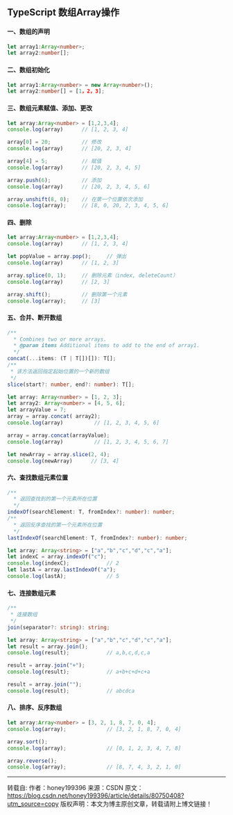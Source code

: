 ## TypeScript 数组Array操作

#### 一、数组的声明

```typescript
let array1:Array<number>;
let array2:number[];
```

#### 二、数组初始化

```typescript
let array1:Array<number> = new Array<number>();
let array2:number[] = [1，2，3];
```

#### 三、数组元素赋值、添加、更改

```typescript
let array:Array<number> = [1,2,3,4];
console.log(array)      // [1, 2, 3, 4]

array[0] = 20;          // 修改
console.log(array)      // [20, 2, 3, 4]

array[4] = 5;           // 赋值
console.log(array)      // [20, 2, 3, 4, 5]

array.push(6);          // 添加
console.log(array)      // [20, 2, 3, 4, 5, 6]

array.unshift(8, 0);    // 在第一个位置依次添加
console.log(array);     // [8, 0, 20, 2, 3, 4, 5, 6]
```

#### 四、删除

```typescript
let array:Array<number> = [1,2,3,4];
console.log(array)      // [1, 2, 3, 4]

let popValue = array.pop();     // 弹出
console.log(array)      // [1, 2, 3]

array.splice(0, 1);     // 删除元素（index, deleteCount）
console.log(array)      // [2, 3]

array.shift();          // 删除第一个元素
console.log(array);     // [3]
```

#### 五、合并、断开数组

```typescript
/**
  * Combines two or more arrays.
  * @param items Additional items to add to the end of array1.
  */
concat(...items: (T | T[])[]): T[];
/**
 * 该方法返回指定起始位置的一个新的数组
 */
slice(start?: number, end?: number): T[];
```

```typescript
let array: Array<number> = [1, 2, 3];
let array2: Array<number> = [4, 5, 6];
let arrayValue = 7;
array = array.concat( array2);
console.log(array)          // [1, 2, 3, 4, 5, 6]

array = array.concat(arrayValue);
console.log(array)          // [1, 2, 3, 4, 5, 6, 7]

let newArray = array.slice(2, 4);
console.log(newArray)      // [3, 4]
```

#### 六、查找数组元素位置

```typescript
/**
  * 返回查找到的第一个元素所在位置
  */
indexOf(searchElement: T, fromIndex?: number): number;
/**
  * 返回反序查找的第一个元素所在位置
  */
lastIndexOf(searchElement: T, fromIndex?: number): number;
```

```typescript
let array: Array<string> = ["a","b","c","d","c","a"];
let indexC = array.indexOf("c");
console.log(indexC);            // 2
let lastA = array.lastIndexOf("a");
console.log(lastA);             // 5
```

#### 七、连接数组元素

```typescript
/**
 * 连接数组
 */
join(separator?: string): string;
```

```typescript
let array: Array<string> = ["a","b","c","d","c","a"];
let result = array.join();
console.log(result);            // a,b,c,d,c,a

result = array.join("+");
console.log(result);            // a+b+c+d+c+a

result = array.join("");
console.log(result);            // abcdca
```

#### 八、排序、反序数组

```typescript
let array:Array<number> = [3, 2, 1, 8, 7, 0, 4];
console.log(array);             // [3, 2, 1, 8, 7, 0, 4]

array.sort();
console.log(array);             // [0, 1, 2, 3, 4, 7, 8]

array.reverse();
console.log(array);             // [8, 7, 4, 3, 2, 1, 0]
```





---------------------
转载自:
作者：honey199396 
来源：CSDN 
原文：https://blog.csdn.net/honey199396/article/details/80750408?utm_source=copy 
版权声明：本文为博主原创文章，转载请附上博文链接！